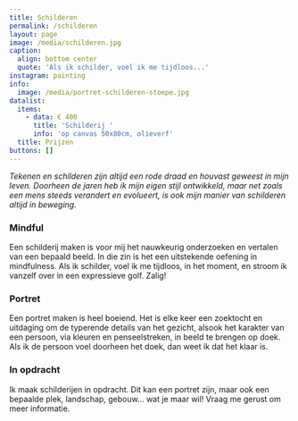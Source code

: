 ```yaml
---
title: Schilderen
permalink: /schilderen
layout: page
image: /media/schilderen.jpg
caption:
  align: bottom center
  quote: 'Als ik schilder, voel ik me tijdloos...'
instagram: painting
info:
  image: /media/portret-schilderen-stoepe.jpg
datalist:
  items:
    - data: € 400
      title: 'Schilderij '
      info: 'op canvas 50x80cm, olieverf'
  title: Prijzen
buttons: []
---
```


_Tekenen en schilderen zijn altijd een rode draad en houvast geweest in mijn leven. Doorheen de jaren heb ik mijn eigen stijl ontwikkeld, maar net zoals een mens steeds verandert en evolueert, is ook mijn manier van schilderen altijd in beweging._

### Mindful

Een schilderij maken is voor mij het nauwkeurig onderzoeken en vertalen van een bepaald beeld. In die zin is het een uitstekende oefening in mindfulness. Als ik schilder, voel ik me tijdloos, in het moment, en stroom ik vanzelf over in een expressieve golf. Zalig!

### Portret

Een portret maken is heel boeiend. Het is elke keer een zoektocht en uitdaging om
de typerende details van het gezicht, alsook het karakter van een persoon, via kleuren en penseelstreken, in beeld te brengen op doek.
Als ik de persoon voel doorheen het doek, dan weet ik dat het klaar is.

### In opdracht

Ik maak schilderijen in opdracht. Dit kan een portret zijn, maar ook een bepaalde plek, landschap, gebouw... wat je maar wil! Vraag me gerust om meer informatie.  

